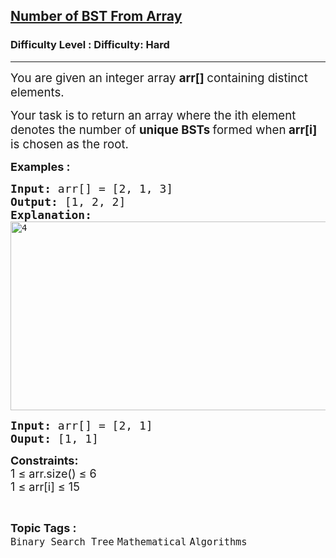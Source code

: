 <h2><a href="https://www.geeksforgeeks.org/problems/number-of-bst-from-array/1">Number of BST From Array</a></h2><h3>Difficulty Level : Difficulty: Hard</h3><hr><div class="problems_problem_content__Xm_eO"><p><span style="font-size: 14pt;">You are given an integer array <strong>arr[] </strong>containing distinct elements.</span></p>
<p class="MsoNormal"><span style="font-size: 14pt;"> Your task is to return an array where the ith element denotes the number of <strong>unique BSTs </strong>formed when<strong> arr[i] </strong>is chosen as the root.</span></p>
<p><span style="font-size: 18px;"><strong>Examples :</strong></span></p>
<pre><span style="font-size: 18px;"><strong>Input:</strong> arr[] = [2, 1, 3]
<strong>Output:</strong> [1, 2, 2]<br></span><span style="font-size: 18px;"><strong>Explanation:</strong> <br></span><img src="https://media.geeksforgeeks.org/wp-content/uploads/20251013182454636675/4.webp" alt="4" width="604" height="302"></pre>
<pre><span style="font-size: 18px;"><strong>Input: </strong>arr[] = [2, 1]
<strong>Ouput: </strong>[1, 1]</span>
</pre>
<p><span style="font-size: 18px;"><strong>Constraints:</strong><br>1 ≤ arr.size() ≤ 6<br>1 ≤ arr[i] ≤ 15</span></p></div><br><p><span style=font-size:18px><strong>Topic Tags : </strong><br><code>Binary Search Tree</code>&nbsp;<code>Mathematical</code>&nbsp;<code>Algorithms</code>&nbsp;